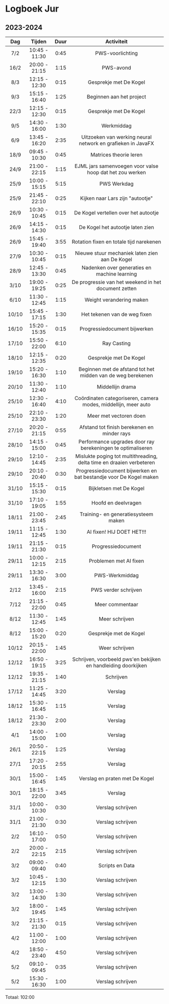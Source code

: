 # Logboek Jur

## 2023-2024

|  Dag  |    Tijden     | Duur |                              Activiteit                              |
|:-----:|:-------------:|:----:|:--------------------------------------------------------------------:|
|  7/2  | 10:45 - 11:30 | 0:45 |                           PWS-voorlichting                           |
| 16/2  | 20:00 - 21:15 | 1:15 |                              PWS-avond                               |
|  8/3  | 12:15 - 12:30 | 0:15 |                        Gesprekje met De Kogel                        |
|  9/3  | 15:15 - 16:40 | 1:25 |                       Beginnen aan het project                       |
| 22/3  | 12:15 - 12:30 | 0:15 |                        Gesprekje met De Kogel                        |
|  9/5  | 14:30 - 16:00 | 1:30 |                              Werkmiddag                              |
|  6/9  | 13:45 - 16:20 | 2:35 |     Uitzoeken van werking neural network en grafieken in JavaFX      |
| 18/9  | 09:45 - 10:30 | 0:45 |                        Matrices theorie leren                        |
| 24/9  | 21:00 - 22:15 | 1:15 |       EJML jars samenvoegen voor valse hoop dat het zou werken       |
| 25/9  | 10:00 - 15:15 | 5:15 |                             PWS Werkdag                              |
| 25/9  | 21:45 - 22:10 | 0:25 |                   Kijken naar Lars zijn "autootje"                   |
| 26/9  | 10:30 - 10:45 | 0:15 |                 De Kogel vertellen over het autootje                 |
| 26/9  | 14:15 - 14:30 | 0:15 |                   De Kogel het autootje laten zien                   |
| 26/9  | 15:45 - 19:40 | 3:55 |               Rotation fixen en totale tijd narekenen                |
| 27/9  | 10:30 - 10:45 | 0:15 |            Nieuwe stuur mechaniek laten zien aan De Kogel            |
| 28/9  | 12:45 - 13:30 | 0:45 |             Nadenken over generaties en machine learning             |
| 3/10  | 19:00 - 19:25 | 0:25 |         De progressie van het weekend in het document zetten         |
| 6/10  | 11:30 - 12:45 | 1:15 |                       Weight verandering maken                       |
| 10/10 | 15:45 - 17:15 | 1:30 |                     Het tekenen van de weg fixen                     |
| 16/10 | 15:20 - 15:35 | 0:15 |                     Progressiedocument bijwerken                     |
| 17/10 | 15:50 - 22:00 | 6:10 |                             Ray Casting                              |
| 18/10 | 12:15 - 12:35 | 0:20 |                        Gesprekje met De Kogel                        |
| 19/10 | 15:20 - 16:30 | 1:10 |     Beginnen met de afstand tot het midden van de weg berekenen      |
| 20/10 | 11:30 - 12:40 | 1:10 |                           Middellijn drama                           |
| 25/10 | 12:30 - 16:40 | 4:10 |    Coördinaten categoriseren, camera modes, middellijn, meer auto    |
| 25/10 | 22:10 - 23:30 | 1:20 |                        Meer met vectoren doen                        |
| 27/10 | 20:20 - 21:15 | 0:55 |             Afstand tot finish berekenen en minder rays              |
| 28/10 | 14:15 - 15:00 | 0:45 |     Performance upgrades door ray berekeningen te optimaliseren      |
| 29/10 | 12:10 - 14:45 | 2:35 | Mislukte poging tot multithreading, delta time en draaien verbeteren |
| 29/10 | 20:10 - 20:40 | 0:30 |  Progressiedocument bijwerken en bat bestandje voor De Kogel maken   |
| 31/10 | 15:15 - 15:30 | 0:15 |                       Bijkletsen met De Kogel                        |
| 31/10 | 17:10 - 19:05 | 1:55 |                         Hoofd en deelvragen                          |
| 18/11 | 21:00 - 23:45 | 2:45 |                 Training- en generatiesysteem maken                  |
| 19/11 | 11:15 - 12:45 | 1:30 |                      AI fixen! HIJ DOET HET!!!                       |
| 19/11 | 21:15 - 21:30 | 0:15 |                          Progressiedocument                          |
| 29/11 | 10:00 - 12:15 | 2:15 |                        Problemen met AI fixen                        |
| 29/11 | 13:30 - 16:30 | 3:00 |                            PWS-Werkmiddag                            |
| 2/12  | 13:45 - 16:00 | 2:15 |                         PWS verder schrijven                         |
| 7/12  | 21:15 - 22:00 | 0:45 |                           Meer commentaar                            |
| 8/12  | 11:30 - 12:45 | 1:45 |                            Meer schrijven                            |
| 8/12  | 15:00 - 15:20 | 0:20 |                        Gesprekje met de Kogel                        |
| 10/12 | 20:15 - 22:00 | 1:45 |                            Weer schrijven                            |
| 12/12 | 16:50 - 19:15 | 3:25 |    Schrijven, voorbeeld pws'en bekijken en handleiding doorkijken    |
| 12/12 | 19:35 - 21:15 | 1:40 |                              Schrijven                               |
| 17/12 | 11:25 - 14:45 | 3:20 |                               Verslag                                |
| 18/12 | 15:30 - 16:45 | 1:15 |                               Verslag                                |
| 18/12 | 21:30 - 23:30 | 2:00 |                               Verslag                                |
|  4/1  | 14:00 - 15:00 | 1:00 |                               Verslag                                |
| 26/1  | 20:50 - 22:15 | 1:25 |                               Verslag                                |
| 27/1  | 17:20 - 20:15 | 2:55 |                               Verslag                                |
| 30/1  | 15:00 - 16:45 | 1:45 |                    Verslag en praten met De Kogel                    |
| 30/1  | 18:15 - 22:00 | 3:45 |                               Verslag                                |
| 31/1  | 10:00 - 10:30 | 0:30 |                          Verslag schrijven                           |
| 31/1  | 21:00 - 21:30 | 0:30 |                          Verslag schrijven                           |
|  2/2  | 16:10 - 17:00 | 0:50 |                          Verslag schrijven                           |
|  2/2  | 20:00 - 22:15 | 2:15 |                          Verslag schrijven                           |
|  3/2  | 09:00 - 09:40 | 0:40 |                           Scripts en Data                            |
|  3/2  | 10:45 - 12:15 | 1:30 |                          Verslag schrijven                           |
|  3/2  | 13:00 - 14:30 | 1:30 |                          Verslag schrijven                           |
|  3/2  | 18:00 - 19:45 | 1:45 |                          Verslag schrijven                           |
|  3/2  | 21:15 - 21:30 | 0:15 |                          Verslag schrijven                           |
|  4/2  | 11:00 - 12:00 | 1:00 |                          Verslag schrijven                           |
|  4/2  | 18:50 - 23:40 | 4:50 |                          Verslag schrijven                           |
|  5/2  | 09:10 - 09:45 | 0:35 |                          Verslag schrijven                           |
|  5/2  | 15:30 - 16:30 | 1:00 |                          Verslag schrijven                           |

Totaal: 102:00
